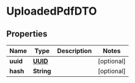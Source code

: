 # UploadedPdfDTO

## Properties
Name | Type | Description | Notes
------------ | ------------- | ------------- | -------------
**uuid** | [**UUID**](UUID.md) |  |  [optional]
**hash** | **String** |  |  [optional]
